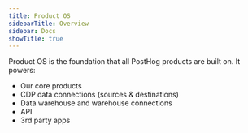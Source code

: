 ```yaml
---
title: Product OS
sidebarTitle: Overview
sidebar: Docs
showTitle: true
---
```


Product OS is the foundation that all PostHog products are built on. It powers:

- Our core products
- CDP data connections (sources & destinations)
- Data warehouse and warehouse connections
- API
- 3rd party apps

